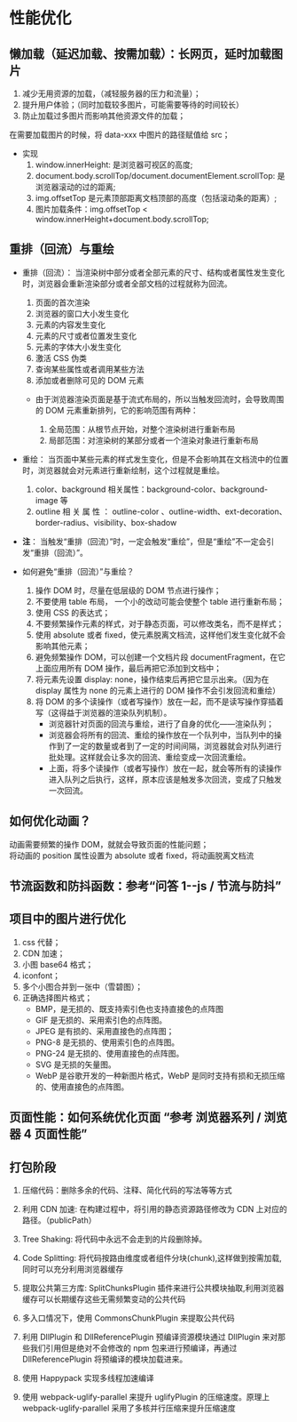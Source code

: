 # 性能优化

## 懒加载（延迟加载、按需加载）：长网页，延时加载图片

1. 减少无用资源的加载，（减轻服务器的压力和流量）；
2. 提升用户体验；（同时加载较多图片，可能需要等待的时间较长）
3. 防止加载过多图片而影响其他资源文件的加载；

在需要加载图片的时候，将 data-xxx 中图片的路径赋值给 src；

- 实现
  1. window.innerHeight: 是浏览器可视区的高度;
  2. document.body.scrollTop/document.documentElement.scrollTop: 是浏览器滚动的过的距离;
  3. img.offsetTop 是元素顶部距离文档顶部的高度（包括滚动条的距离）;
  4. 图片加载条件：img.offsetTop < window.innerHeight+document.body.scrollTop;

## 重排（回流）与重绘

- 重排（回流）：
  当渲染树中部分或者全部元素的尺寸、结构或者属性发生变化时，浏览器会重新渲染部分或者全部文档的过程就称为回流。

  1. 页面的首次渲染
  2. 浏览器的窗口大小发生变化
  3. 元素的内容发生变化
  4. 元素的尺寸或者位置发生变化
  5. 元素的字体大小发生变化
  6. 激活 CSS 伪类
  7. 查询某些属性或者调用某些方法
  8. 添加或者删除可见的 DOM 元素

  - 由于浏览器渲染页面是基于流式布局的，所以当触发回流时，会导致周围的 DOM 元素重新排列，它的影响范围有两种：

    1. 全局范围：从根节点开始，对整个渲染树进行重新布局
    2. 局部范围：对渲染树的某部分或者一个渲染对象进行重新布局

- 重绘：
  当页面中某些元素的样式发生变化，但是不会影响其在文档流中的位置时，浏览器就会对元素进行重新绘制，这个过程就是重绘。

  1. color、background 相关属性：background-color、background-image 等
  2. outline 相 关 属 性 ： outline-color 、outline-width、ext-decoration、 border-radius、visibility、box-shadow

- **注**： 当触发“重排（回流）”时，一定会触发“重绘”，但是“重绘”不一定会引发“重排（回流）”。

- 如何避免“重排（回流）”与重绘？

  1. 操作 DOM 时，尽量在低层级的 DOM 节点进行操作；
  2. 不要使用 table 布局， 一个小的改动可能会使整个 table 进行重新布局；
  3. 使用 CSS 的表达式；
  4. 不要频繁操作元素的样式，对于静态页面，可以修改类名，而不是样式；
  5. 使用 absolute 或者 fixed，使元素脱离文档流，这样他们发生变化就不会影响其他元素；
  6. 避免频繁操作 DOM，可以创建一个文档片段 documentFragment，在它上面应用所有 DOM 操作，最后再把它添加到文档中；
  7. 将元素先设置 display: none，操作结束后再把它显示出来。（因为在 display 属性为 none 的元素上进行的 DOM 操作不会引发回流和重绘）
  8. 将 DOM 的多个读操作（或者写操作）放在一起，而不是读写操作穿插着写（这得益于浏览器的渲染队列机制）。
     - 浏览器针对页面的回流与重绘，进行了自身的优化——渲染队列；
     - 浏览器会将所有的回流、重绘的操作放在一个队列中，当队列中的操作到了一定的数量或者到了一定的时间间隔，浏览器就会对队列进行批处理。这样就会让多次的回流、重绘变成一次回流重绘。
     - 上面，将多个读操作（或者写操作）放在一起，就会等所有的读操作进入队列之后执行，这样，原本应该是触发多次回流，变成了只触发一次回流。

## 如何优化动画？

动画需要频繁的操作 DOM，就就会导致页面的性能问题；  
将动画的 position 属性设置为 absolute 或者 fixed，将动画脱离文档流

## 节流函数和防抖函数：参考“问答 1--js / 节流与防抖”

## 项目中的图片进行优化

1. css 代替；
2. CDN 加速；
3. 小图 base64 格式；
4. iconfont；
5. 多个小图合并到一张中（雪碧图）；
6. 正确选择图片格式；
   - BMP，是无损的、既支持索引色也支持直接色的点阵图
   - GIF 是无损的、采用索引色的点阵图。
   - JPEG 是有损的、采用直接色的点阵图；
   - PNG-8 是无损的、使用索引色的点阵图。
   - PNG-24 是无损的、使用直接色的点阵图。
   - SVG 是无损的矢量图。
   - WebP 是谷歌开发的一种新图片格式，WebP 是同时支持有损和无损压缩的、使用直接色的点阵图。

## 页面性能：如何系统优化页面 “参考 浏览器系列 / 浏览器 4 页面性能”

## 打包阶段

1. 压缩代码：删除多余的代码、注释、简化代码的写法等等⽅式
2. 利⽤ CDN 加速: 在构建过程中，将引⽤的静态资源路径修改为 CDN 上对应的路径。（publicPath）
3. Tree Shaking: 将代码中永远不会⾛到的⽚段删除掉。
4. Code Splitting: 将代码按路由维度或者组件分块(chunk),这样做到按需加载,同时可以充分利⽤浏览器缓存
5. 提取公共第三⽅库: SplitChunksPlugin 插件来进⾏公共模块抽取,利⽤浏览器缓存可以⻓期缓存这些⽆需频繁变动的公共代码

6. 多⼊⼝情况下，使⽤ CommonsChunkPlugin 来提取公共代码
7. 利⽤ DllPlugin 和 DllReferencePlugin 预编译资源模块通过 DllPlugin 来对那些我们引⽤但是绝对不会修改的 npm 包来进⾏预编译，再通过 DllReferencePlugin 将预编译的模块加载进来。
8. 使⽤ Happypack 实现多线程加速编译
9. 使⽤ webpack-uglify-parallel 来提升 uglifyPlugin 的压缩速度。原理上 webpack-uglify-parallel 采⽤了多核并⾏压缩来提升压缩速度
